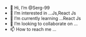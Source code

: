 - 👋 Hi, I’m @Serg-99
- 👀 I’m interested in ...Js,React Js
- 🌱 I’m currently learning ...React Js
- 💞️ I’m looking to collaborate on ...
- 📫 How to reach me ...

<!---
Serg-99/Serg-99 is a ✨ special ✨ repository because its `README.md` (this file) appears on your GitHub profile.
You can click the Preview link to take a look at your changes.
--->
